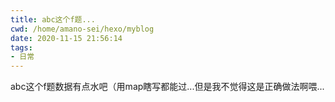 ```yaml
---
title: abc这个f题...
cwd: /home/amano-sei/hexo/myblog
date: 2020-11-15 21:56:14
tags:
- 日常
---
```


abc这个f题数据有点水吧（用map瞎写都能过...但是我不觉得这是正确做法啊喂...


